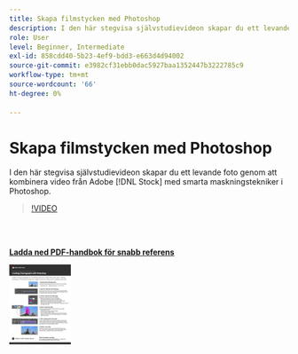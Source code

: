 ```yaml
---
title: Skapa filmstycken med Photoshop
description: I den här stegvisa självstudievideon skapar du ett levande foto genom att kombinera video från Adobe [!DNL Stock] med smarta maskningstekniker i Photoshop
role: User
level: Beginner, Intermediate
exl-id: 858cdd40-5b23-4ef9-bdd3-e663d4d94002
source-git-commit: e3982cf31ebb0dac5927baa1352447b3222785c9
workflow-type: tm+mt
source-wordcount: '66'
ht-degree: 0%

---
```


# Skapa filmstycken med Photoshop

I den här stegvisa självstudievideon skapar du ett levande foto genom att kombinera video från Adobe [!DNL Stock] med smarta maskningstekniker i Photoshop.

>[!VIDEO](https://video.tv.adobe.com/v/331002?hidetitle=true)

<br> 

[**Ladda ned PDF-handbok för snabb referens**](../quick-reference/CreatingCinemagraphswithPhotoshop.pdf)

[![Bild av första sidan i snabbreferenshandboken](assets/CreatingCinemagraphswithPhotoshopPage1.png)](../quick-reference/CreatingCinemagraphswithPhotoshop.pdf)
